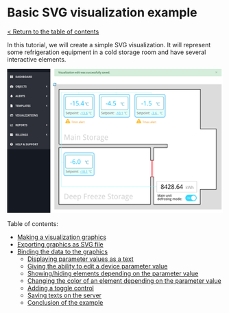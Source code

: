 # Basic SVG visualization example

[< Return to the table of contents](../README.md)

In this tutorial, we will create a simple SVG visualization. It will represent some refrigeration equipment in a cold storage room and have several interactive elements.

![Final result](img-result.png)

Table of contents:

* [Making a visualization graphics](01-design/README.md)
* [Exporting graphics as SVG file](02-export/README.md)
* [Binding the data to the graphics](03-bind-data/README.md)
    * [Displaying parameter values as a text](03-bind-data/01-param-value/README.md)
    * [Giving the ability to edit a device parameter value](03-bind-data/02-edit-value/README.md)
    * [Showing/hiding elements depending on the parameter value](03-bind-data/03-show-hide/README.md)
    * [Changing the color of an element depending on the parameter value](03-bind-data/04-change-color/README.md)
    * [Adding a toggle control](03-bind-data/05-toggle/README.md)
    * [Saving texts on the server](03-bind-data/06-store-text/README.md)
    * [Conclusion of the example](03-bind-data/07-conclusion/README.md)
